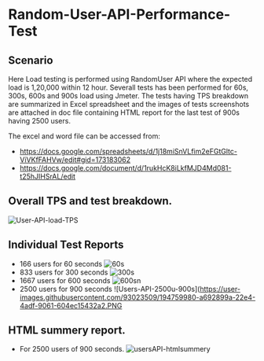 # Random-User-API-Performance-Test
## Scenario
Here Load testing is performed using RandomUser API where the expected load is 1,20,000 within 12 hour. Severall tests has been performed for 60s, 300s, 600s and 900s load using Jmeter. The tests having TPS breakdown are summarized in Excel spreadsheet and the images of tests screenshots are attached in doc file containing HTML report for the last test of 900s having 2500 users.

The excel and word file can be accessed from:
- https://docs.google.com/spreadsheets/d/1j18miSnVLfim2eFGtGltc-ViVKfFAHVw/edit#gid=173183062
- https://docs.google.com/document/d/1rukHcK8iLkfMJD4Md081-t25hJIHSrAL/edit 

## Overall TPS and test breakdown.
![User-API-load-TPS](https://user-images.githubusercontent.com/93023509/194759740-6e71c453-1c64-41c7-8bfc-44ca76c6d0a0.PNG)

## Individual Test Reports
- 166 users for 60 seconds
     ![60s](https://user-images.githubusercontent.com/93023509/194759843-0d4e31d1-20d8-4f08-82f2-e9e7b41e2fcf.PNG)
- 833 users for 300 seconds
     ![300s](https://user-images.githubusercontent.com/93023509/194759882-885b9c34-f12c-4bd1-b8b6-7981544adcfb.PNG)
- 1667 users for 600 seconds
     ![600sn](https://user-images.githubusercontent.com/93023509/194759929-14d302be-03b8-4931-ab53-263b2f8e49ec.PNG)
- 2500 users for 900 seconds
     ![Users-API-2500u-900s](https://user-images.githubusercontent.com/93023509/194759980-a692899a-22e4-4adf-9061-604ec15432a2.PNG

## HTML summery report.
 - For 2500 users of 900 seconds.
     ![usersAPI-htmlsummery](https://user-images.githubusercontent.com/93023509/194760113-3774a246-47a0-454a-91d5-5fb267745d9f.PNG)
